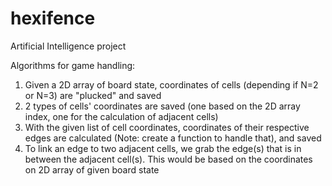 # hexifence
Artificial Intelligence project

Algorithms for game handling: 
1. Given a 2D array of board state, coordinates of cells (depending if N=2 or N=3) are "plucked" and saved
2. 2 types of cells' coordinates are saved (one based on the 2D array index, one for the calculation of adjacent cells)
3. With the given list of cell coordinates, coordinates of their respective edges are calculated (Note: create a function to handle that), and saved
4. To link an edge to two adjacent cells, we grab the edge(s) that is in between the adjacent cell(s). This would be based on the coordinates on 2D array of given board state



